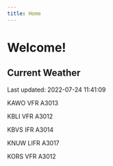 ```yaml
---
title: Home
---
```

# Welcome!

## Current Weather

Last updated: 2022-07-24 11:41:09

KAWO VFR A3013

KBLI VFR A3012

KBVS IFR A3014

KNUW LIFR A3017

KORS VFR A3012


